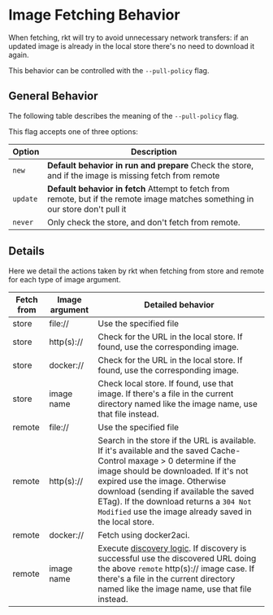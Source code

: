 # Image Fetching Behavior

When fetching, rkt will try to avoid unnecessary network transfers: if an updated image is already in the local store there's no need to download it again.

This behavior can be controlled with the `--pull-policy` flag.

## General Behavior

The following table describes the meaning of the `--pull-policy` flag.

This flag accepts one of three options:

Option                    | Description
------------------------- | ---------------------------------------------------------------------------------------------------
`new`                     | __Default behavior in run and prepare__ Check the store, and if the image is missing fetch from remote
`update`                  | __Default behavior in fetch__ Attempt to fetch from remote, but if the remote image matches something in our store don't pull it
`never`                   | Only check the store, and don't fetch from remote.

## Details

Here we detail the actions taken by rkt when fetching from store and remote for each type of image argument.

Fetch from   | Image argument     | Detailed behavior
------------ | ------------------ | --------------------------------------------------------------------------------------------
store        | file://            | Use the specified file
store        | http(s)://         | Check for the URL in the local store. If found, use the corresponding image.
store        | docker://          | Check for the URL in the local store. If found, use the corresponding image.
store        | image name         | Check local store. If found, use that image. If there's a file in the current directory named like the image name, use that file instead.
remote       | file://            | Use the specified file
remote       | http(s)://         | Search in the store if the URL is available. If it's available and the saved Cache-Control maxage > 0 determine if the image should be downloaded. If it's not expired use the image. Otherwise download (sending if available the saved ETag). If the download returns a `304 Not Modified` use the image already saved in the local store.
remote       | docker://          | Fetch using docker2aci.
remote       | image name         | Execute [discovery logic][discovery-logic]. If discovery is successful use the discovered URL doing the above `remote` http(s):// image case. If there's a file in the current directory named like the image name, use that file instead.


[discovery-logic]: https://github.com/appc/spec/blob/master/spec/discovery.md#app-container-image-discovery
